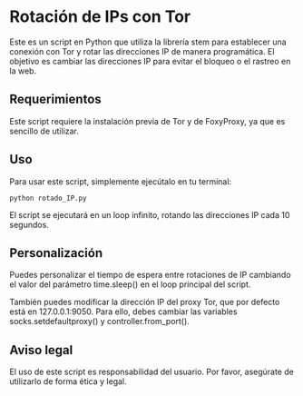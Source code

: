 # Rotación de IPs con Tor

Este es un script en Python que utiliza la librería stem para establecer una conexión con Tor y rotar las direcciones IP de manera programática. El objetivo es cambiar las direcciones IP para evitar el bloqueo o el rastreo en la web.
## Requerimientos

Este script requiere la instalación previa de Tor y de FoxyProxy, ya que es sencillo de utilizar.
## Uso

Para usar este script, simplemente ejecútalo en tu terminal:

```python rotado_IP.py```

El script se ejecutará en un loop infinito, rotando las direcciones IP cada 10 segundos.
## Personalización

Puedes personalizar el tiempo de espera entre rotaciones de IP cambiando el valor del parámetro time.sleep() en el loop principal del script.

También puedes modificar la dirección IP del proxy Tor, que por defecto está en 127.0.0.1:9050. Para ello, debes cambiar las variables socks.setdefaultproxy() y controller.from_port().
## Aviso legal

El uso de este script es responsabilidad del usuario. Por favor, asegúrate de utilizarlo de forma ética y legal.
